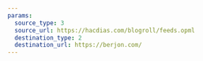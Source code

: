 ```yaml
---
params:
  source_type: 3
  source_url: https://hacdias.com/blogroll/feeds.opml
  destination_type: 2
  destination_url: https://berjon.com/
---
```

